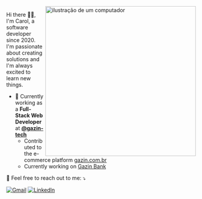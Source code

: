 <img src="https://raw.githubusercontent.com/MicaelliMedeiros/micaellimedeiros/master/image/computer-illustration.png" alt="ilustração de um computador" min-width="400px" max-width="400px" width="400px" align="right">

<p align="left"> 
  Hi there 👋🏼, <br> I'm Carol, a software developer since 2020. <br> I'm passionate about creating solutions and I'm always excited to learn new things.
</p>

- 💼 Currently working as a **Full-Stack Web Developer** at **[@gazin-tech](https://gazintech.com.br/)**
   - Contributed to the e-commerce platform [gazin.com.br](https://www.gazin.com.br/)
   - Currently working on [Gazin Bank](https://www.gazinbank.com.br/)

<p align="left">
  💌 Feel free to reach out to me: ⤵️
</p>

<p align="left">
  <a href="mailto:carolaguerabr@gmail.com">
  <img src="https://img.shields.io/badge/-Gmail-FF0000?style=flat-square&labelColor=FF0000&logo=gmail&logoColor=white" alt="Gmail"/></a>
  <a href="https://www.linkedin.com/in/carolina-aguera-aguiar/" title="LinkedIn">
  <img src="https://img.shields.io/badge/-Linkedin-0e76a8?style=flat-square&logo=Linkedin&logoColor=white&link=https://www.linkedin.com/in/carolina-aguera-aguiar/" alt="LinkedIn"/></a>
</p>
